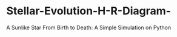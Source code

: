 # Stellar-Evolution-H-R-Diagram-
A Sunlike Star From Birth to Death: A Simple Simulation on Python 
